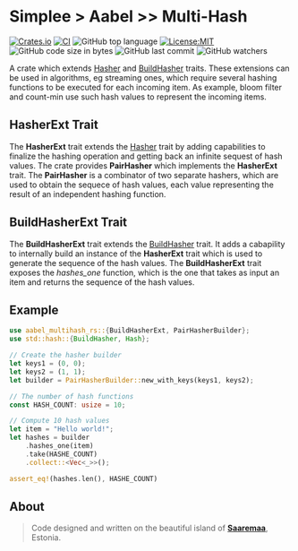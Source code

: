 # Simplee > Aabel >> Multi-Hash

[![Crates.io][crates-badge]][crates-url]
[![CI][ci-badge]][ci-url]
![GitHub top language][lang-badge]
[![License:MIT][license-badge]][license-url]
![GitHub code size in bytes][size-badge]
![GitHub last commit][last-commit-badge]
![GitHub watchers][watchers-badge]

A crate which extends [Hasher][hasher_url] and [BuildHasher][buildhasher_url] traits. These extensions can be used in algorithms, eg streaming ones, which require several hashing functions to be executed for each incoming item. As example, bloom filter and count-min use such hash values to represent the incoming items.

## HasherExt Trait
The **HasherExt** trait extends the [Hasher][hasher_url] trait by adding capabilities to finalize the hashing operation and getting back an infinite sequest of hash values.
The crate provides **PairHasher** which implements the **HasherExt** trait. The **PairHasher** is a combinator of two separate hashers, which are used to obtain
the sequece of hash values, each value representing the result of an independent hashing function.

## BuildHasherExt Trait
The **BuildHasherExt** trait extends the [BuildHasher][buildhasher_url] trait. It adds a cabapility to internally build an instance of the **HasherExt** trait which is used to generate the sequence of the hash values. The **BuildHasherExt** trait exposes the *hashes_one* function, which is the one that takes as input an item and returns the sequence of the hash values.

## Example

```rust
use aabel_multihash_rs::{BuildHasherExt, PairHasherBuilder};
use std::hash::{BuildHasher, Hash};

// Create the hasher builder
let keys1 = (0, 0);
let keys2 = (1, 1);
let builder = PairHasherBuilder::new_with_keys(keys1, keys2);

// The number of hash functions
const HASH_COUNT: usize = 10;

// Compute 10 hash values
let item = "Hello world!";
let hashes = builder
    .hashes_one(item)
    .take(HASHE_COUNT)
    .collect::<Vec<_>>();

assert_eq!(hashes.len(), HASHE_COUNT)
```

## About
> Code designed and written on the beautiful island of [**Saaremaa**][estonia], Estonia.

[crates-badge]: https://img.shields.io/crates/v/aabel-multihash-rs.svg
[crates-url]: https://crates.io/crates/aabel-multihash-rs
[ci-badge]: https://github.com/veminovici/aabel-multihash-rs/actions/workflows/ci.yml/badge.svg?branch=main
[ci-url]: https://github.com/veminovici/aabel-multihash-rs/actions/workflows/ci.yml
[lang-badge]: https://img.shields.io/github/languages/top/veminovici/aabel-multihash-rs
[license-badge]: https://img.shields.io/badge/License-MIT-yellow.svg
[license-url]: https://opensource.org/licenses/MIT
[size-badge]: https://img.shields.io/github/languages/code-size/veminovici/aabel-multihash-rs
[last-commit-badge]: https://img.shields.io/github/last-commit/veminovici/aabel-multihash-rs
[watchers-badge]: https://img.shields.io/github/watchers/veminovici/aabel-multihash-rs
[estonia]: https://goo.gl/maps/DmB9ewY2R3sPGFnTA
[hasher_url]: https://doc.rust-lang.org/std/hash/trait.Hasher.html
[buildhasher_url]: https://doc.rust-lang.org/std/hash/trait.BuildHasher.html